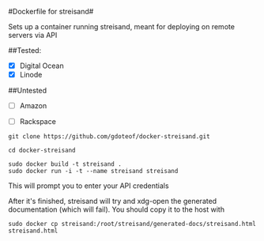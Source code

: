 #Dockerfile for streisand#


Sets up a container running streisand, meant for deploying on remote servers via API

##Tested: 

- [x] Digital Ocean
- [x] Linode

##Untested
- [ ] Amazon
- [ ] Rackspace


```
git clone https://github.com/gdoteof/docker-streisand.git

cd docker-streisand

sudo docker build -t streisand .
sudo docker run -i -t --name streisand streisand
```

This will prompt you to enter your API credentials

After it's finished, streisand will try and xdg-open the generated documentation (which will fail).  You should copy it to the host with

```
sudo docker cp streisand:/root/streisand/generated-docs/streisand.html streisand.html
```

